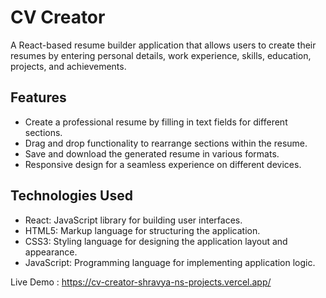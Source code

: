 # CV Creator

A React-based resume builder application that allows users to create their resumes by entering personal details, work experience, skills, education, projects, and achievements.

## Features

- Create a professional resume by filling in text fields for different sections.
- Drag and drop functionality to rearrange sections within the resume.
- Save and download the generated resume in various formats.
- Responsive design for a seamless experience on different devices.

## Technologies Used

- React: JavaScript library for building user interfaces.
- HTML5: Markup language for structuring the application.
- CSS3: Styling language for designing the application layout and appearance.
- JavaScript: Programming language for implementing application logic.

Live Demo : https://cv-creator-shravya-ns-projects.vercel.app/
